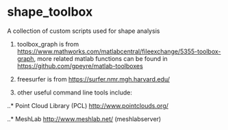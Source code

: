 # shape_toolbox
A collection of custom scripts used for shape analysis

1. toolbox_graph is from https://www.mathworks.com/matlabcentral/fileexchange/5355-toolbox-graph, more related matlab functions can be found in https://github.com/gpeyre/matlab-toolboxes

2. freesurfer is from https://surfer.nmr.mgh.harvard.edu/

3. other useful command line tools include:

..* Point Cloud Library (PCL) http://www.pointclouds.org/

..* MeshLab http://www.meshlab.net/ (meshlabserver)
